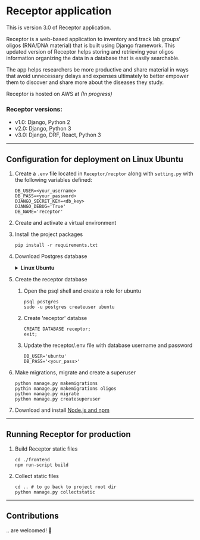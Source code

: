 # Receptor application

This is version 3.0 of Receptor application.

Receptor is a web-based application to inventory and track lab groups’ oligos (RNA/DNA material) that is built using Django framework. This updated version of Receptor helps storing and retrieving your oligos information organizing the data in a database that is easily searchable.

The app helps researchers be more productive and share material in ways that avoid unnecessary delays and expenses ultimately to better empower them to discover and share more about the diseases they study.

Receptor is hosted on AWS at *(In progress)*

### Receptor versions:
  - v1.0: Django, Python 2
  - v2.0: Django, Python 3
  - v3.0: Django, DRF, React, Python 3

---

## Configuration for deployment on Linux Ubuntu

1. Create a `.env` file located in `Receptor/recptor` along with `setting.py` with the following variables defined:
     ```
     DB_USER=<your_username>
     DB_PASS=<your_password>
     DJANGO_SECRET_KEY=<db_key>
     DJANGO_DEBUG='True'
     DB_NAME='receptor'
     ```

2. Create and activate a virtual environment

3. Install the project packages
     ```
     pip install -r requirements.txt
     ```

4. Download Postgres database

     <details><summary><b>Linux Ubuntu</b></summary>

     ```
     sudo apt install libpq-dev python3.8-dev
     sudo apt install postgresql postgresql-contrib
     pip install psycopg2
     sudo -u postgres -i # creates postgres database for system user postgres
     ```

    </details>

5. Create the receptor database
     1. Open the psql shell and create a role for ubuntu
        ```
        psql postgres
        sudo -u postgres createuser ubuntu
        ```
     2. Create 'receptor' databse
        ```
        CREATE DATABASE receptor;
        exit;
        ```
     3. Update the receptor/.env file with database username and password
        ```
        DB_USER='ubuntu'
        DB_PASS='<your_pass>'
        ```

6. Make migrations, migrate and create a superuser
     ```
     python manage.py makemigrations
     pythin manage.py makemigrations oligos
     python manage.py migrate
     python manage.py createsuperuser
    ```

7. Download and install [Node.js and npm](https://docs.npmjs.com/downloading-and-installing-node-js-and-npm)

---

## Running Receptor for production

1. Build Receptor static files
     ```
     cd ./frontend
     npm run-script build
     ```
2. Collect static files
     ```
     cd .. # to go back to project root dir
     python manage.py collectstatic
     ```

---

## Contributions

.. are welcomed! 🤝
